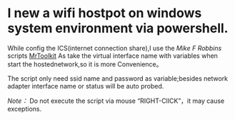 
I new a wifi hostpot on windows system environment via powershell.
============================================================================

While config the ICS(internet connection share),I use the *Mike F Robbins* scripts [MrToolkit](http://mikefrobbins.com/2017/10/19/configure-internet-connection-sharing-with-powershell/)
As take the virtual interface name with variables when start the hostednetwork,so it is more Convenience。

The script only need ssid name and password as variable;besides network adapter interface name or status will be auto probed.

*Note：*  Do not execute the script via mouse “RIGHT-ClICK”，it may cause exceptions.
